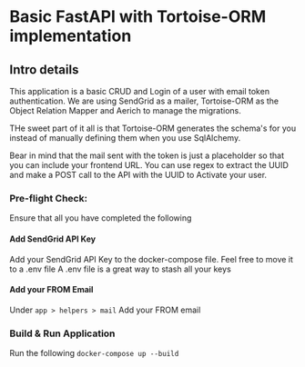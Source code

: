 # Basic FastAPI with Tortoise-ORM implementation
## Intro details
This application is a basic CRUD and Login of a user with email token authentication.
We are using SendGrid as a mailer, Tortoise-ORM as the Object Relation Mapper and
Aerich to manage the migrations.

THe sweet part of it all is that Tortoise-ORM generates the schema's for you instead
of manually defining them when you use SqlAlchemy.

Bear in mind that the mail sent with the token is just a placeholder so that you can
include your frontend URL. You can use regex to extract the UUID and make a POST call to the
API with the UUID to Activate your user.


### Pre-flight Check:
Ensure that all you have completed the following

#### Add SendGrid API Key
Add your SendGrid API Key to the docker-compose file. Feel free to move it to a .env file
A .env file is a great way to stash all your keys

#### Add your FROM Email
Under `app > helpers > mail` Add your FROM email

### Build & Run Application
Run the following
`docker-compose up --build`

